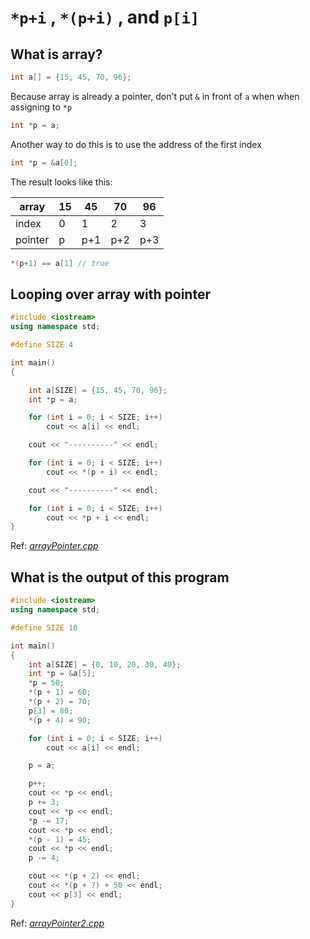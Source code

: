 # `*p+i` , `*(p+i)` , and `p[i]`

## What is array?

```cpp
int a[] = {15, 45, 70, 96};
```

Because array is already a pointer, don't put `&` in front of `a` when when assigning to `*p`

```cpp
int *p = a;
```

Another way to do this is to use the address of the first index

```cpp
int *p = &a[0];
```

The result looks like this:

| array   | 15  | 45  | 70  | 96  |
| ------- | --- | --- | --- | --- |
| index   | 0   | 1   | 2   | 3   |
| pointer | p   | p+1 | p+2 | p+3 |

```cpp
*(p+1) == a[1] // true
```

## Looping over array with pointer

```cpp
#include <iostream>
using namespace std;

#define SIZE 4

int main()
{

    int a[SIZE] = {15, 45, 70, 96};
    int *p = a;

    for (int i = 0; i < SIZE; i++)
        cout << a[i] << endl;

    cout << "----------" << endl;

    for (int i = 0; i < SIZE; i++)
        cout << *(p + i) << endl;

    cout << "----------" << endl;

    for (int i = 0; i < SIZE; i++)
        cout << *p + i << endl;
}
```

Ref: _[arrayPointer.cpp](./Code/arrayPointer.cpp)_

## What is the output of this program

```cpp
#include <iostream>
using namespace std;

#define SIZE 10

int main()
{
    int a[SIZE] = {0, 10, 20, 30, 40};
    int *p = &a[5];
    *p = 50;
    *(p + 1) = 60;
    *(p + 2) = 70;
    p[3] = 80;
    *(p + 4) = 90;

    for (int i = 0; i < SIZE; i++)
        cout << a[i] << endl;

    p = a;

    p++;
    cout << *p << endl;
    p += 3;
    cout << *p << endl;
    *p -= 17;
    cout << *p << endl;
    *(p - 1) = 45;
    cout << *p << endl;
    p -= 4;

    cout << *(p + 2) << endl;
    cout << *(p + 7) + 50 << endl;
    cout << p[3] << endl;
}
```

Ref: _[arrayPointer2.cpp](./Code/arrayPointer2.cpp)_
